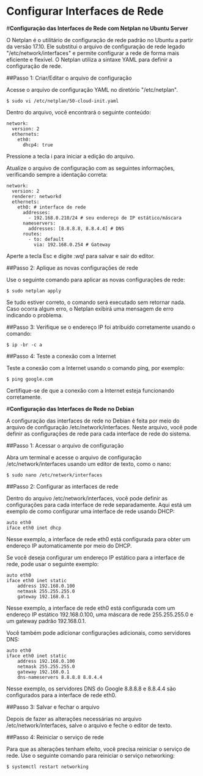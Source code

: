 # Configurar Interfaces de Rede
#**Configuração das Interfaces de Rede com Netplan no Ubuntu Server**

O Netplan é o utilitário de configuração de rede padrão no Ubuntu a partir da versão 17.10. Ele substitui o arquivo de configuração de rede legado "/etc/network/interfaces" e permite configurar a rede de forma mais eficiente e flexível. O Netplan utiliza a sintaxe YAML para definir a configuração de rede.

##Passo 1: Criar/Editar o arquivo de configuração

Acesse o arquivo de configuração YAML no diretório "/etc/netplan".

    $ sudo vi /etc/netplan/50-cloud-init.yaml

Dentro do arquivo, você encontrará o seguinte conteúdo:

    network:
      version: 2
      ethernets:
        eth0:
          dhcp4: true

Pressione a tecla i para iniciar a edição do arquivo.

Atualize o arquivo de configuração com as seguintes informações, verificando sempre a identação correta:

    network:
      version: 2
      renderer: networkd
      ethernets:
        eth0: # interface de rede
          addresses:
            - 192.168.0.210/24 # seu endereço de IP estático/máscara
          nameservers:
            addresses: [8.8.8.8, 8.8.4.4] # DNS
          routes:
            - to: default
              via: 192.168.0.254 # Gateway

Aperte a tecla Esc e digite :wq! para salvar e sair do editor.

##Passo 2: Aplique as novas configurações de rede

Use o seguinte comando para aplicar as novas configurações de rede:

    $ sudo netplan apply

Se tudo estiver correto, o comando será executado sem retornar nada. Caso ocorra algum erro, o Netplan exibirá uma mensagem de erro indicando o problema.

##Passo 3: Verifique se o endereço IP foi atribuído corretamente usando o comando:

    $ ip -br -c a

##Passo 4: Teste a conexão com a Internet

Teste a conexão com a Internet usando o comando ping, por exemplo:


    $ ping google.com

Certifique-se de que a conexão com a Internet esteja funcionando corretamente.

#**Configuração das Interfaces de Rede no Debian**

A configuração das interfaces de rede no Debian é feita por meio do arquivo de configuração 
 /etc/network/interfaces. Neste arquivo, você pode definir as configurações de rede para cada interface de rede do sistema.

##Passo 1: Acessar o arquivo de configuração

Abra um terminal e acesse o arquivo de configuração /etc/network/interfaces usando um editor de texto, como o nano:


    $ sudo nano /etc/network/interfaces

##Passo 2: Configurar as interfaces de rede

Dentro do arquivo /etc/network/interfaces, você pode definir as configurações para cada interface de rede separadamente. Aqui está um exemplo de como configurar uma interface de rede usando DHCP:

    auto eth0
    iface eth0 inet dhcp

Nesse exemplo, a interface de rede eth0 está configurada para obter um endereço IP automaticamente por meio do DHCP.

Se você deseja configurar um endereço IP estático para a interface de rede, pode usar o seguinte exemplo:


    auto eth0
    iface eth0 inet static
        address 192.168.0.100
        netmask 255.255.255.0
        gateway 192.168.0.1

Nesse exemplo, a interface de rede eth0 está configurada com um endereço IP estático 192.168.0.100, uma máscara de rede 255.255.255.0 e um gateway padrão 192.168.0.1.

Você também pode adicionar configurações adicionais, como servidores DNS:


    auto eth0
    iface eth0 inet static
        address 192.168.0.100
        netmask 255.255.255.0
        gateway 192.168.0.1
        dns-nameservers 8.8.8.8 8.8.4.4

Nesse exemplo, os servidores DNS do Google 8.8.8.8 e 8.8.4.4 são configurados para a interface de rede eth0.

##Passo 3: Salvar e fechar o arquivo

Depois de fazer as alterações necessárias no arquivo /etc/network/interfaces, salve o arquivo e feche o editor de texto.

##Passo 4: Reiniciar o serviço de rede

Para que as alterações tenham efeito, você precisa reiniciar o serviço de rede. Use o seguinte comando para reiniciar o serviço networking:


    $ systemctl restart networking